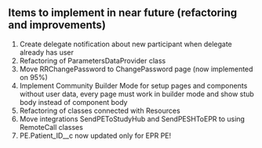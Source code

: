 ## Items to implement in near future (refactoring and improvements)


1) Create delegate notification about new participant when delegate already has user
2) Refactoring of ParametersDataProvider class 
3) Move RRChangePassword to ChangePassword page (now implemented on 95%)
4) Implement Community Builder Mode for setup pages and components without user data, every page must work in builder mode and show stub body instead of component body
5) Refactoring of classes connected with Resources
6) Move integrations SendPEToStudyHub and SendPESHToEPR to using RemoteCall classes
7) PE.Patient_ID__c now updated only for EPR PE!
  